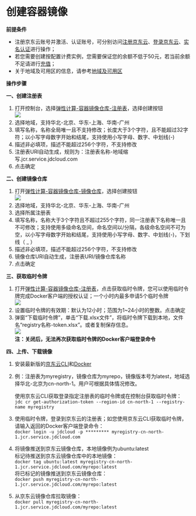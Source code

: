 # 创建容器镜像

**前提条件**

 - 注册京东云账号并激活、认证账号，可分别访问[注册京东云](https://accounts.jdcloud.com/p/regPage?source=jdcloud%26ReturnUrl=%2f%2fuc.jdcloud.com%2fpassport%2fcomplete%3freturnUrl%3d//www.jdcloud.com/)、[登录京东云](https://console.jdcloud.com/overview)、[实名认证](https://uc.jdcloud.com/account/verify)进行操作；
 - 若您需要创建按配置计费实例，您需要保证您的余额不低于50元，若当前余额不足请进行[充值](https://uc.jdcloud.com/cost/capital/recharge)；
 - 关于地域及可用区的信息，请参考[地域及可用区](https://docs.jdcloud.com/cn/virtual-machines/regions-and-availabilityzones)

**操作步骤**

**一、创建注册表**

 1. 打开控制台，选择[弹性计算-容器镜像仓库-注册表](https://cns-console.jdcloud.com/host/containerregistry/list)，选择创建按钮  
    ![](https://github.com/jdcloudcom/cn/blob/edit/image/Elastic-Compute/Container-Registry/创建注册表页面.png)  
 2. 选择地域，支持华北-北京、华东-上海、华南-广州  
 3. 填写名称，名称全局唯一且不支持修改；长度大于3个字符，且不能超过32字符；以小写字母数字开始和结尾，支持使用小写字母、数字、中划线(-)  
 4. 描述非必填项，描述不能超过256个字符，不支持修改  
 5. 注册表URI自动生成，规则为：注册表名称-地域缩写.jcr.service.jdcloud.com  
 6. 点击确定  

**二、创建镜像仓库**

 1. 打开[弹性计算-容器镜像仓库-镜像仓库](https://cns-console.jdcloud.com/host/containerrepository/list)，选择创建按钮  
 ![](https://github.com/jdcloudcom/cn/blob/edit/image/Elastic-Compute/Container-Registry/新建镜像仓库.png)  
 2. 选择地域，支持华北-北京、华东-上海、华南-广州  
 3. 选择所属注册表  
 4. 填写名称，名称大于3个字符且不超过255个字符，同一注册表下名称唯一且不可修改；支持使用多级命名空间，命名空间以/分隔，各级命名空间不可为空，以小写字母数字开始和结尾，支持使用小写字母、数字、中划线(-)，下划线（ _ ）  
 5. 描述非必填项，描述不能超过256个字符，不支持修改  
 6. 镜像仓库URI自动生成，注册表URI/镜像仓库名称  
 7. 点击确定  

**三、获取临时令牌**

 1. 打开[弹性计算-容器镜像仓库-注册表](https://cns-console.jdcloud.com/host/containerregistry/list)，点击获取临时令牌，您可以使用临时令牌完成Docker客户端的授权认证；一个小时内最多申请5个临时令牌  
 ![](https://github.com/jdcloudcom/cn/blob/edit/image/Elastic-Compute/Container-Registry/获取临时令牌.png)   
 2. 设置临时令牌的有效期：默认为12小时；范围为1~24小时的整数。点击确定  
 3. 弹窗“下载临时令牌”，单击“下载.xlsx文件”，将临时令牌下载到本地，文件名“registry名称-token.xlsx”。或者复制保存信息。  
![](https://github.com/jdcloudcom/cn/blob/edit/image/Elastic-Compute/Container-Registry/下载临时令牌.png)  
**注：关闭后，无法再次获取临时令牌的Docker客户端登录命令**

**四、上传、下载镜像**

 1. 安装最新版的[京东云CLI](https://docs.jdcloud.com/cn/cli/introduction)和[Docker](https://docs.docker.com/install/)
 
 2. 例：注册表为myregistry，镜像仓库为myrepo，镜像版本号为latest，地域选择华北-北京为cn-north-1。用户可根据具体情况修改。
 
    使用京东云CLI获取登录指定注册表的临时令牌或在控制台获取临时令牌：  
    `jdc cr get-authorization-token --region-id cn-north-1 --registry-name myregistry`
 3. 使用临时令牌，登录到京东云的注册表；如您使用京东云CLI获取临时令牌，请输入返回的Docker客户端登录命令：  
    `docker login -u jdcloud -p ********* myregistry-cn-north-1.jcr.service.jdcloud.com `
 4. 将镜像推送到京东云镜像仓库，本地镜像例为ubuntu:latest  
    标记待推送到京东云镜像仓库中的本地镜像：  
    `
    docker tag ubuntu:latest myregistry-cn-north-1.jcr.service.jdcloud.com/myrepo:latest
    `  
    将已标记的镜像推送到京东云镜像仓库：  
    `
    docker push myregistry-cn-north-1.jcr.service.jdcloud.com/myrepo:latest
    `
 5. 从京东云镜像仓库拉取镜像：  
    `
    docker pull myregistry-cn-north-1.jcr.service.jdcloud.com/myrepo:latest
    `
